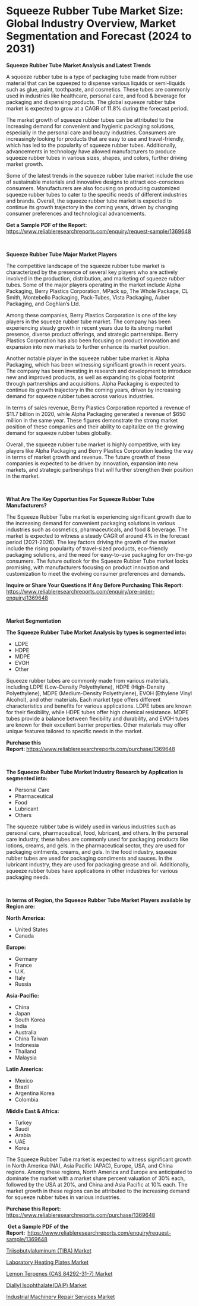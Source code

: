 <p><h1>Squeeze Rubber Tube Market Size: Global Industry Overview, Market Segmentation and Forecast (2024 to 2031)</h1></p><p><strong>Squeeze Rubber Tube Market Analysis and Latest Trends</strong></p>
<p><p>A squeeze rubber tube is a type of packaging tube made from rubber material that can be squeezed to dispense various liquids or semi-liquids such as glue, paint, toothpaste, and cosmetics. These tubes are commonly used in industries like healthcare, personal care, and food & beverage for packaging and dispensing products. The global squeeze rubber tube market is expected to grow at a CAGR of 11.8% during the forecast period.</p><p>The market growth of squeeze rubber tubes can be attributed to the increasing demand for convenient and hygienic packaging solutions, especially in the personal care and beauty industries. Consumers are increasingly looking for products that are easy to use and travel-friendly, which has led to the popularity of squeeze rubber tubes. Additionally, advancements in technology have allowed manufacturers to produce squeeze rubber tubes in various sizes, shapes, and colors, further driving market growth.</p><p>Some of the latest trends in the squeeze rubber tube market include the use of sustainable materials and innovative designs to attract eco-conscious consumers. Manufacturers are also focusing on producing customized squeeze rubber tubes to cater to the specific needs of different industries and brands. Overall, the squeeze rubber tube market is expected to continue its growth trajectory in the coming years, driven by changing consumer preferences and technological advancements.</p></p>
<p><strong>Get a Sample PDF of the Report:&nbsp;</strong> <a href="https://www.reliableresearchreports.com/enquiry/request-sample/1369648">https://www.reliableresearchreports.com/enquiry/request-sample/1369648</a></p>
<p>&nbsp;</p>
<p><strong>Squeeze Rubber Tube Major Market Players</strong></p>
<p><p>The competitive landscape of the squeeze rubber tube market is characterized by the presence of several key players who are actively involved in the production, distribution, and marketing of squeeze rubber tubes. Some of the major players operating in the market include Alpha Packaging, Berry Plastics Corporation, MPack sp, The Whole Package, CL Smith, Montebello Packaging, Pack-Tubes, Vista Packaging, Auber Packaging, and Coghlan’s Ltd.</p><p>Among these companies, Berry Plastics Corporation is one of the key players in the squeeze rubber tube market. The company has been experiencing steady growth in recent years due to its strong market presence, diverse product offerings, and strategic partnerships. Berry Plastics Corporation has also been focusing on product innovation and expansion into new markets to further enhance its market position.</p><p>Another notable player in the squeeze rubber tube market is Alpha Packaging, which has been witnessing significant growth in recent years. The company has been investing in research and development to introduce new and improved products, as well as expanding its global footprint through partnerships and acquisitions. Alpha Packaging is expected to continue its growth trajectory in the coming years, driven by increasing demand for squeeze rubber tubes across various industries.</p><p>In terms of sales revenue, Berry Plastics Corporation reported a revenue of $11.7 billion in 2020, while Alpha Packaging generated a revenue of $650 million in the same year. These figures demonstrate the strong market position of these companies and their ability to capitalize on the growing demand for squeeze rubber tubes globally.</p><p>Overall, the squeeze rubber tube market is highly competitive, with key players like Alpha Packaging and Berry Plastics Corporation leading the way in terms of market growth and revenue. The future growth of these companies is expected to be driven by innovation, expansion into new markets, and strategic partnerships that will further strengthen their position in the market.</p></p>
<p>&nbsp;</p>
<p><strong>What Are The Key Opportunities For Squeeze Rubber Tube Manufacturers?</strong></p>
<p><p>The Squeeze Rubber Tube market is experiencing significant growth due to the increasing demand for convenient packaging solutions in various industries such as cosmetics, pharmaceuticals, and food & beverage. The market is expected to witness a steady CAGR of around 4% in the forecast period (2021-2026). The key factors driving the growth of the market include the rising popularity of travel-sized products, eco-friendly packaging solutions, and the need for easy-to-use packaging for on-the-go consumers. The future outlook for the Squeeze Rubber Tube market looks promising, with manufacturers focusing on product innovation and customization to meet the evolving consumer preferences and demands.</p></p>
<p><strong>Inquire or Share Your Questions If Any Before Purchasing This Report:</strong> <a href="https://www.reliableresearchreports.com/enquiry/pre-order-enquiry/1369648">https://www.reliableresearchreports.com/enquiry/pre-order-enquiry/1369648</a></p>
<p>&nbsp;</p>
<p><strong>Market Segmentation</strong></p>
<p><strong>The Squeeze Rubber Tube Market Analysis by types is segmented into:</strong></p>
<p><ul><li>LDPE</li><li>HDPE</li><li>MDPE</li><li>EVOH</li><li>Other</li></ul></p>
<p><p>Squeeze rubber tubes are commonly made from various materials, including LDPE (Low-Density Polyethylene), HDPE (High-Density Polyethylene), MDPE (Medium-Density Polyethylene), EVOH (Ethylene Vinyl Alcohol), and other materials. Each market type offers different characteristics and benefits for various applications. LDPE tubes are known for their flexibility, while HDPE tubes offer high chemical resistance. MDPE tubes provide a balance between flexibility and durability, and EVOH tubes are known for their excellent barrier properties. Other materials may offer unique features tailored to specific needs in the market.</p></p>
<p><strong>Purchase this Report:&nbsp;</strong><a href="https://www.reliableresearchreports.com/purchase/1369648">https://www.reliableresearchreports.com/purchase/1369648</a></p>
<p>&nbsp;</p>
<p><strong>The Squeeze Rubber Tube Market Industry Research by Application is segmented into:</strong></p>
<p><ul><li>Personal Care</li><li>Pharmaceutical</li><li>Food</li><li>Lubricant</li><li>Others</li></ul></p>
<p><p>The squeeze rubber tube is widely used in various industries such as personal care, pharmaceutical, food, lubricant, and others. In the personal care industry, these tubes are commonly used for packaging products like lotions, creams, and gels. In the pharmaceutical sector, they are used for packaging ointments, creams, and gels. In the food industry, squeeze rubber tubes are used for packaging condiments and sauces. In the lubricant industry, they are used for packaging grease and oil. Additionally, squeeze rubber tubes have applications in other industries for various packaging needs.</p></p>
<p>&nbsp;</p>
<p><strong>In terms of Region, the Squeeze Rubber Tube Market Players available by Region are:</strong></p>
<p>
    <p> <strong> North America: </strong>
        <ul>
            <li>United States</li>
            <li>Canada</li>
        </ul>
        </p> 
    <p> <strong> Europe: </strong>
        <ul>
            <li>Germany</li>
            <li>France</li>
            <li>U.K.</li>
            <li>Italy</li>
            <li>Russia</li>
        </ul>
        </p> 
    <p> <strong> Asia-Pacific: </strong>
        <ul>
            <li>China</li>
            <li>Japan</li>
            <li>South Korea</li>
            <li>India</li>
            <li>Australia</li>
            <li>China Taiwan</li>
            <li>Indonesia</li>
            <li>Thailand</li>
            <li>Malaysia</li>
        </ul>
        </p> 
    <p> <strong> Latin America: </strong>
        <ul>
            <li>Mexico</li>
            <li>Brazil</li>
            <li>Argentina Korea</li>
            <li>Colombia</li>
        </ul>
        </p> 
    <p> <strong> Middle East & Africa: </strong>
        <ul>
            <li>Turkey</li>
            <li>Saudi</li>
            <li>Arabia</li>
            <li>UAE</li>
            <li>Korea</li>
        </ul>
    </p>
    </p>
<p><p>The Squeeze Rubber Tube market is expected to witness significant growth in North America (NA), Asia Pacific (APAC), Europe, USA, and China regions. Among these regions, North America and Europe are anticipated to dominate the market with a market share percent valuation of 30% each, followed by the USA at 20%, and China and Asia Pacific at 10% each. The market growth in these regions can be attributed to the increasing demand for squeeze rubber tubes in various industries.</p></p>
<p><strong>Purchase this Report: </strong><a href="https://www.reliableresearchreports.com/purchase/1369648">https://www.reliableresearchreports.com/purchase/1369648</a></p>
<p>&nbsp;<strong>Get a Sample PDF of the Report:&nbsp;&nbsp;</strong><a href="https://www.reliableresearchreports.com/enquiry/request-sample/1369648">https://www.reliableresearchreports.com/enquiry/request-sample/1369648</a></p>
<p><strong></strong></p>
<p><p><a href="https://issuu.com/reportprime-2/docs/triisobutylaluminum-tiba-market-size-2030.pptx">Triisobutylaluminum (TIBA) Market</a></p><p><a href="https://medium.com/@christopherbennett19/laboratory-heating-plates-nbsp-market-focuses-on-market-share-size-and-projected-forecast-till-bb3bcec52343">Laboratory Heating Plates Market</a></p><p><a href="https://github.com/elizabethdagraca/Market-Research-Report-List-1/blob/main/lemon-terpenes-cas-84292-31-7-market.md">Lemon Terpenes (CAS 84292-31-7) Market</a></p><p><a href="https://issuu.com/reportprime-2/docs/diallyl-isophthalatedaip-market-size-2030.pptx">Diallyl Isophthalate(DAIP) Market</a></p><p><a href="https://medium.com/@christopherbennett19/industrial-machinery-repair-services-market-insights-into-market-cagr-market-trends-and-growth-62aa4d395ef2">Industrial Machinery Repair Services Market</a></p></p>